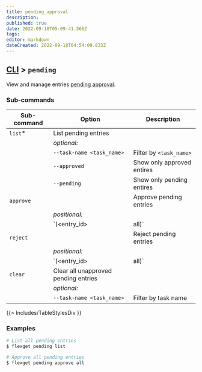 ```yaml
---
title: pending_approval
description: 
published: true
date: 2022-09-18T05:09:41.566Z
tags: 
editor: markdown
dateCreated: 2022-09-18T04:54:09.833Z
---
```


## [CLI](/CLI) > `pending`
View and manage entries [pending approval](/Plugins/pending_approval).

### Sub-commands
| Sub-command | Option | Description |
| --- | --- | --- |
| `list`* | List pending entries |
|| *optional:* ||
|| `--task-name <task_name>` | Filter by `<task_name>` |
|| `--approved` | Show only approved entires|
|| `--pending` | Show only pending entires|
| `approve` || Approve pending entries |
|| *positional:* ||
|| `(<entry_id>|all)` | Approve one pending entry by ID, or all pending entries |
| `reject` || Reject pending entries |
|| *positional:* ||
|| `(<entry_id>|all)` | Reject one pending entry by ID, or all pending entries |
| `clear` | Clear all unapproved pending entries |
|| *optional:* ||
|| `--task-name <task_name>` | Filter by task name ||
{{> Includes/TableStylesDiv }}

### Examples
```bash
# List all pending entries
$ flexget pending list

# Approve all pending entries
$ flexget pending approve all
```